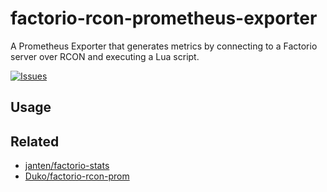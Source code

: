 # factorio-rcon-prometheus-exporter

A Prometheus Exporter that generates metrics by connecting to a Factorio server over RCON and executing a Lua script.

[ ![Issues](https://img.shields.io/github/issues/Sleavely/factorio-rcon-prometheus-exporter.svg?label=Github+issues) ](https://github.com/Sleavely/factorio-rcon-prometheus-exporter/issues)

## Usage


## Related

- [janten/factorio-stats](https://github.com/janten/factorio-stats)
- [Duko/factorio-rcon-prom](https://github.com/Duko/factorio-rcon-prom)
